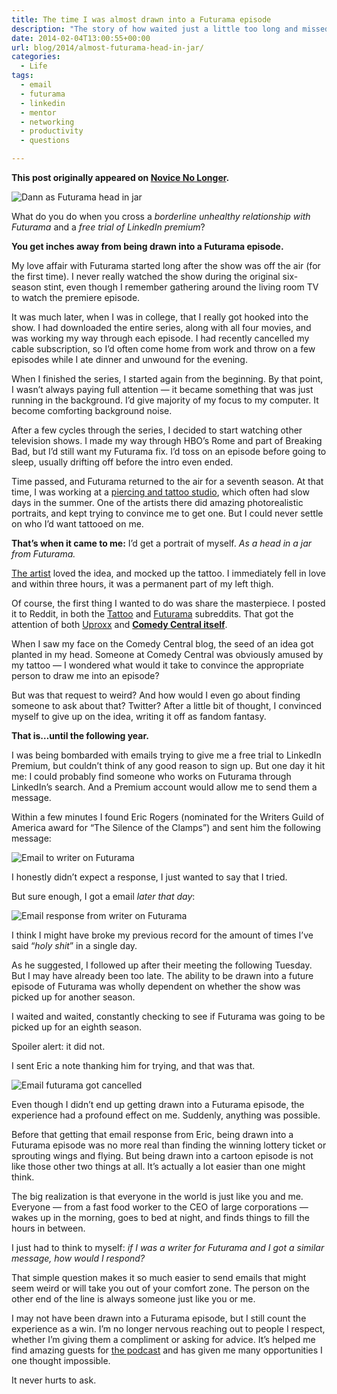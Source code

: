 ```yaml
---
title: The time I was almost drawn into a Futurama episode
description: "The story of how waited just a little too long and missed my chance to be drawn into a Futurama episode."
date: 2014-02-04T13:00:55+00:00
url: blog/2014/almost-futurama-head-in-jar/
categories:
  - Life
tags:
  - email
  - futurama
  - linkedin
  - mentor
  - networking
  - productivity
  - questions

---
```

**This post originally appeared on [Novice No Longer](https://novicenolonger.com/almost-futurama-head-in-jar/).**

![Dann as Futurama head in jar](/images/blog/2014/02/dann-berg-head-jar-futurama-tattoo.jpg)

What do you do when you cross a _borderline unhealthy relationship with Futurama_ and a _free trial of LinkedIn premium_?

**You get inches away from being drawn into a Futurama episode.**

My love affair with Futurama started long after the show was off the air (for the first time). I never really watched the show during the original six-season stint, even though I remember gathering around the living room TV to watch the premiere episode.<span id="more-482"></span>

It was much later, when I was in college, that I really got hooked into the show. I had downloaded the entire series, along with all four movies, and was working my way through each episode. I had recently cancelled my cable subscription, so I’d often come home from work and throw on a few episodes while I ate dinner and unwound for the evening.

When I finished the series, I started again from the beginning. By that point, I wasn’t always paying full attention — it became something that was just running in the background. I’d give majority of my focus to my computer. It become comforting background noise.

After a few cycles through the series, I decided to start watching other television shows. I made my way through HBO’s Rome and part of Breaking Bad, but I’d still want my Futurama fix. I’d toss on an episode before going to sleep, usually drifting off before the intro even ended.

Time passed, and Futurama returned to the air for a seventh season. At that time, I was working at a [piercing and tattoo studio](http://venusbymariatash.com), which often had slow days in the summer. One of the artists there did amazing photorealistic portraits, and kept trying to convince me to get one. But I could never settle on who I’d want tattooed on me.

**That’s when it came to me:** I’d get a portrait of myself. _As a head in a jar from Futurama._

[The artist](http://www.loganaguilar.com/) loved the idea, and mocked up the tattoo. I immediately fell in love and within three hours, it was a permanent part of my left thigh.

Of course, the first thing I wanted to do was share the masterpiece. I posted it to Reddit, in both the [Tattoo](http://www.reddit.com/r/tattoos/comments/iuqvx/good_news_everyone_i_made_it_into_the_futurama/) and [Futurama](http://www.reddit.com/r/futurama/comments/iu3r1/good_news_everyone_i_made_it_into_the_futurama/) subreddits. That got the attention of both [Uproxx](http://www.uproxx.com/gammasquad/2011/08/15-super-fun-futurama-tattoos-from-saint-zoidberg-to-gentleman-bender/#page/15) and [**Comedy Central itself**](http://ccinsider.comedycentral.com/2011/07/26/futurama-fanarama-head-in-a-jar-tattoo).

When I saw my face on the Comedy Central blog, the seed of an idea got planted in my head. Someone at Comedy Central was obviously amused by my tattoo — I wondered what would it take to convince the appropriate person to draw me into an episode?

But was that request to weird? And how would I even go about finding someone to ask about that? Twitter? After a little bit of thought, I convinced myself to give up on the idea, writing it off as fandom fantasy.

**That is…until the following year.**

I was being bombarded with emails trying to give me a free trial to LinkedIn Premium, but couldn’t think of any good reason to sign up. But one day it hit me: I could probably find someone who works on Futurama through LinkedIn’s search. And a Premium account would allow me to send them a message.

Within a few minutes I found Eric Rogers (nominated for the Writers Guild of America award for “The Silence of the Clamps”) and sent him the following message:

![Email to writer on Futurama](/images/blog/2014/02/futurama1.jpg)

I honestly didn’t expect a response, I just wanted to say that I tried.

But sure enough, I got a email _later that day_:

![Email response from writer on Futurama](/images/blog/2014/02/futurama2.jpg)

I think I might have broke my previous record for the amount of times I’ve said “_holy shit_” in a single day.

As he suggested, I followed up after their meeting the following Tuesday. But I may have already been too late. The ability to be drawn into a future episode of Futurama was wholly dependent on whether the show was picked up for another season.

I waited and waited, constantly checking to see if Futurama was going to be picked up for an eighth season.

Spoiler alert: it did not.

I sent Eric a note thanking him for trying, and that was that.

![Email futurama got cancelled](/images/blog/2014/02/futurama4.jpg)

Even though I didn’t end up getting drawn into a Futurama episode, the experience had a profound effect on me. Suddenly, anything was possible.

Before that getting that email response from Eric, being drawn into a Futurama episode was no more real than finding the winning lottery ticket or sprouting wings and flying. But being drawn into a cartoon episode is not like those other two things at all. It’s actually a lot easier than one might think.

The big realization is that everyone in the world is just like you and me. Everyone — from a fast food worker to the CEO of large corporations — wakes up in the morning, goes to bed at night, and finds things to fill the hours in between.

I just had to think to myself: _if I was a writer for Futurama and I got a similar message, how would I respond?_

That simple question makes it so much easier to send emails that might seem weird or will take you out of your comfort zone. The person on the other end of the line is always someone just like you or me.

I may not have been drawn into a Futurama episode, but I still count the experience as a win. I’m no longer nervous reaching out to people I respect, whether I’m giving them a compliment or asking for advice. It’s helped me find amazing guests for [the podcast](http://novicenolonger.com/category/podcast/) and has given me many opportunities I one thought impossible.

It never hurts to ask.
